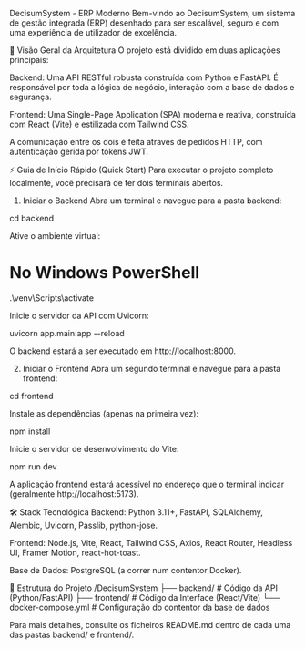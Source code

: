 DecisumSystem - ERP Moderno
Bem-vindo ao DecisumSystem, um sistema de gestão integrada (ERP) desenhado para ser escalável, seguro e com uma experiência de utilizador de excelência.

🚀 Visão Geral da Arquitetura
O projeto está dividido em duas aplicações principais:

Backend: Uma API RESTful robusta construída com Python e FastAPI. É responsável por toda a lógica de negócio, interação com a base de dados e segurança.

Frontend: Uma Single-Page Application (SPA) moderna e reativa, construída com React (Vite) e estilizada com Tailwind CSS.

A comunicação entre os dois é feita através de pedidos HTTP, com autenticação gerida por tokens JWT.

⚡ Guia de Início Rápido (Quick Start)
Para executar o projeto completo localmente, você precisará de ter dois terminais abertos.

1. Iniciar o Backend
Abra um terminal e navegue para a pasta backend:

cd backend

Ative o ambiente virtual:

# No Windows PowerShell
.\venv\Scripts\activate

Inicie o servidor da API com Uvicorn:

uvicorn app.main:app --reload

O backend estará a ser executado em http://localhost:8000.

2. Iniciar o Frontend
Abra um segundo terminal e navegue para a pasta frontend:

cd frontend

Instale as dependências (apenas na primeira vez):

npm install

Inicie o servidor de desenvolvimento do Vite:

npm run dev

A aplicação frontend estará acessível no endereço que o terminal indicar (geralmente http://localhost:5173).

🛠️ Stack Tecnológica
Backend: Python 3.11+, FastAPI, SQLAlchemy, Alembic, Uvicorn, Passlib, python-jose.

Frontend: Node.js, Vite, React, Tailwind CSS, Axios, React Router, Headless UI, Framer Motion, react-hot-toast.

Base de Dados: PostgreSQL (a correr num contentor Docker).

📁 Estrutura do Projeto
/DecisumSystem
├── backend/          # Código da API (Python/FastAPI)
├── frontend/         # Código da Interface (React/Vite)
└── docker-compose.yml  # Configuração do contentor da base de dados

Para mais detalhes, consulte os ficheiros README.md dentro de cada uma das pastas backend/ e frontend/.